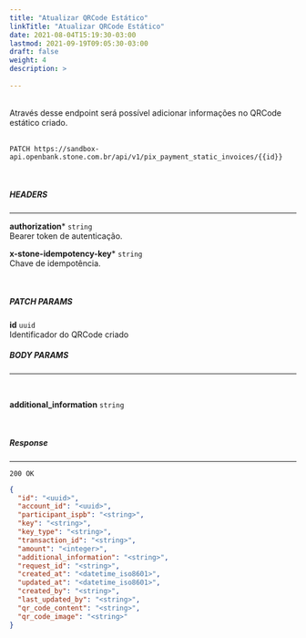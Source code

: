 ```yaml
---
title: "Atualizar QRCode Estático"
linkTitle: "Atualizar QRCode Estático"
date: 2021-08-04T15:19:30-03:00
lastmod: 2021-09-19T09:05:30-03:00
draft: false
weight: 4
description: >
  
---
```

<br>
Através desse endpoint será possível adicionar informações no QRCode estático criado.
<br>
<br>

```
PATCH https://sandbox-api.openbank.stone.com.br/api/v1/pix_payment_static_invoices/{{id}}
```
<br>

##### **HEADERS**
---

**authorization*** `string`
<br> Bearer token de autenticação.

**x-stone-idempotency-key*** `string`
<br> Chave de idempotência.

<br>

##### **PATCH PARAMS**

**id** `uuid`
<br> Identificador do QRCode criado

##### **BODY PARAMS**
---
<br>

**additional_information** `string`

<br>

##### **Response**
---

```
200 OK
```

```json
{
  "id": "<uuid>",
  "account_id": "<uuid>",
  "participant_ispb": "<string>",
  "key": "<string>",
  "key_type": "<string>",
  "transaction_id": "<string>",
  "amount": "<integer>",
  "additional_information": "<string>",  
  "request_id": "<string>",
  "created_at": "<datetime_iso8601>",
  "updated_at": "<datetime_iso8601>",
  "created_by": "<string>",
  "last_updated_by": "<string>",
  "qr_code_content": "<string>",
  "qr_code_image": "<string>"
}
```

